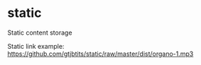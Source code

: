 # static
Static content storage

Static link example: https://github.com/gtjbtits/static/raw/master/dist/organo-1.mp3
